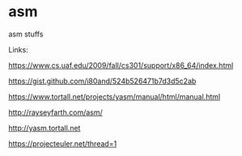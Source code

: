 # asm
asm stuffs


Links:

https://www.cs.uaf.edu/2009/fall/cs301/support/x86_64/index.html

https://gist.github.com/i80and/524b526471b7d3d5c2ab

https://www.tortall.net/projects/yasm/manual/html/manual.html

http://rayseyfarth.com/asm/

http://yasm.tortall.net

https://projecteuler.net/thread=1

